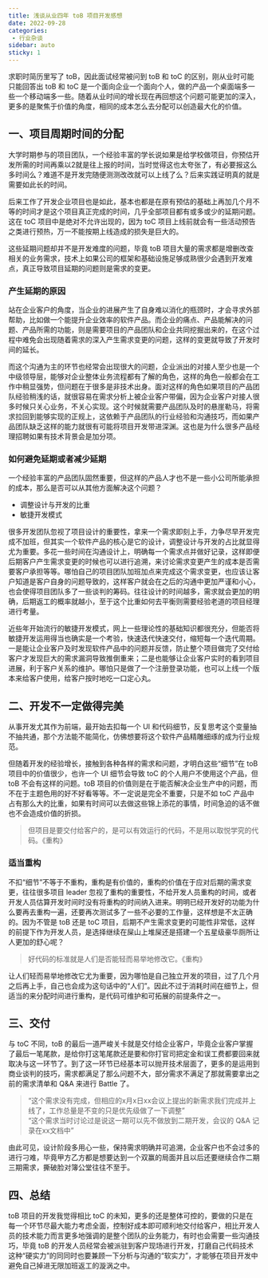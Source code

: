 ```yaml
---
title: 浅谈从业四年 toB 项目开发感想
date: 2022-09-28
categories:
 - 行业杂谈
sidebar: auto
sticky: 1
---
```


求职时简历里写了 toB，因此面试经常被问到 toB 和 toC 的区别，刚从业时可能只能回答出 toB 和 toC 是一个面向企业一个面向个人，做的产品一个桌面端多一些一个移动端多一些。随着从业时间的增长现在再回想这个问题可能更加的深入，更多的是聚焦于价值的角度，相同的成本怎么去分配可以创造最大化的价值。

## 一、项目周期时间的分配

大学时期参与的项目团队，一个经验丰富的学长说如果是给学校做项目，你预估开发所需的时间再乘以2就是往上报的时间，当时觉得这也太夸张了，有必要报这么多时间么？难道不是开发完随便测测改改就可以上线了么？后来实践证明真的就是需要如此长的时间。

后来工作了开发企业项目也是如此，基本也都是在原有预估的基础上再加几个月不等的时间才是这个项目真正完成的时间，几乎全部项目都有或多或少的延期问题。这在 toC 项目中是绝对不允许出现的，因为 toC 项目上线前就会有一些活动预告之类进行预热，万一不能按期上线造成的损失是巨大的。

这些延期问题却并不是开发难度的问题，毕竟 toB 项目大量的需求都是增删改查相关的业务需求，技术上如果公司的框架和基础设施足够成熟很少会遇到开发难点，真正导致项目延期的问题则是需求的变更。

### 产生延期的原因

站在企业客户的角度，当企业的进展产生了自身难以消化的瓶颈时，才会寻求外部帮助，比如做一个能提升企业效率的软件产品。而企业的痛点、产品能解决的问题、产品所需的功能，则是需要项目的产品团队和企业共同挖掘出来的，在这个过程中难免会出现随着需求的深入产生需求变更的问题，这样的变更就导致了开发时间的延长。

而这个沟通为主的环节也经常会出现很大的问题，企业派出的对接人至少也是一个中级领导层，能够对企业整体业务流程都有了解的角色，这样的角色一般都会在工作中稍显强势，但问题在于很多是非技术出身。面对这样的角色如果项目的产品团队经验稍浅的话，就很容易在需求分析上被企业客户带偏，因为企业客户对接人很多时候只关心业务，不关心实现。这个时候就需要产品团队及时的悬崖勒马，将需求拉回到能够实现的正规上，这依赖于产品团队的行业经验和沟通技巧，而如果产品团队缺乏这样的能力就很有可能将项目开发带进深渊。这也是为什么很多产品经理招聘如果有技术背景会是加分项。

### 如何避免延期或者减少延期

一个经验丰富的产品团队固然重要，但这样的产品人才也不是一些小公司所能承担的成本，那么是否可以从其他方面解决这个问题？

- 调整设计与开发的比重
- 敏捷开发模式

很多开发团队忽视了项目设计的重要性，拿来一个需求即刻上手，力争尽早开发完成不加班，但其实一个软件产品的核心是它的设计，调整设计与开发的占比就显得尤为重要。多花一些时间在沟通设计上，明确每一个需求点并做好记录，这样即便后期客户产生需求变更的时候也可以进行追溯，来讨论需求变更产生的成本是否需要客户承担等等。哪怕自己的项目团队加班加点来完成这个需求变更，也应该让客户知道是客户自身的问题导致的，这样客户就会在之后的沟通中更加严谨和小心，也会使得项目团队多了一些谈判的筹码。往往设计的时间越多，需求就会更加的明确，后期返工的概率就越小，至于这个比重如何去平衡则需要经验老道的项目经理进行考量。

近些年开始流行的敏捷开发模式，网上一些理论性的基础知识都很充分，但能否将敏捷开发运用得当也确实是一个考验，快速迭代快速交付，缩短每一个迭代周期。一是能让企业客户及时发现软件产品中的问题并反馈，防止整个项目做完了交付给客户才发现巨大的需求漏洞导致推倒重来；二是也能够让企业客户实时的看到项目进展，利于客户关系的维护。哪怕只是做了一个注册登录功能，也可以上线一个版本来给客户使用，给客户按时地吃一口定心丸。

## 二、开发不一定做得完美

从事开发尤其作为前端，最开始去扣每一个 UI 和代码细节，反复思考这个变量抽不抽共通，那个方法能不能简化，仿佛想要将这个软件产品精雕细琢的成为行业规范。

但随着开发的经验增长，接触到各种各样的需求和问题，才明白这些“细节”在 toB 项目中的价值很少，也许一个 UI 细节会导致 toC 的个人用户不使用这个产品，但 toB 不会有这样的问题。toB 项目的价值则是在于能否解决企业生产中的问题，而不在于主题色用的好不好看等等。不一定说是完全不重要，只是不如 toC 产品中占有那么大的比重，如果有时间可以去做这些锦上添花的事情，时间急迫的话不做也不会造成价值的折损。

> 但项目是要交付给客户的，是可以有效运行的代码，不是用以取悦学究的代码。《重构》

### 适当重构

不扣“细节”不等于不重构，重构是有价值的，重构的价值在于应对后期的需求变更，往往很多项目 leader 忽视了重构的重要性，不给开发人员重构的时间，或者开发人员估算开发时间时没有将重构的时间纳入进来。明明已经开发好的功能为什么要再去重构一遍，还要再次测试多了一些不必要的工作量，这样想是不太正确的。因为不管是 toB 还是 toC 项目，后期不产生需求变更的可能性非常低，这样的前提下作为开发人员，是选择继续在屎山上堆屎还是搭建一个五星级豪华厕所让人更加的舒心呢？

> 好代码的标准就是人们是否能轻而易举地修改它。《重构》

让人们轻而易举地修改它尤为重要，因为哪怕是自己独立开发的项目，过了几个月之后再上手，自己也会成为这句话中的“人们”。因此不过于消耗时间在细节上，但适当的来分配时间进行重构，是代码可维护和可拓展的前提条件之一。

## 三、交付

与 toC 不同，toB 的最后一道严峻关卡就是交付给企业客户，毕竟企业客户掌握了最后一笔尾款，是给你打这笔尾款还是要和你打官司把定金和误工费都要回来就取决与这一环节了。到了这一环节已经基本可以抛开技术层面了，更多的是运用到商业谈判的技巧，需求都满足了那么问题不大，部分需求不满足了那就需要拿出之前的需求清单和 Q&A 来进行 Battle 了。

> “这个需求没有完成，但相应的x月x日xx会议上提出的新需求我们完成并上线了，工作总量是不变的只是优先级做了一下调整”<br>
“这个需求当时讨论过是说这一期可以先不做放到二期开发，会议的 Q&A 记录在xx文档中”

由此可见，设计阶段多用心一些，保持需求明确并可追溯，企业客户也不会过多的进行刁难，毕竟甲方乙方都是想要达到一个双赢的局面并且以后还要继续合作二期三期需求，撕破脸对簿公堂往往不至于。

## 四、总结

toB 项目的开发我觉得相比 toC 的未知，更多的还是整体可控的，要做的只是在每一个环节尽最大能力考虑全面，控制好成本即可顺利地交付给客户，相比开发人员的技术能力而言更多地强调的是整个团队的业务能力，有时也会需要一些沟通技巧，毕竟 toB 的开发人员经常会被派驻到客户现场进行开发，打磨自己代码技术这种“硬实力”的同同时也要兼顾一下分析与沟通的“软实力”，才能够在项目开发中避免自己掉进无限加班返工的漩涡之中。